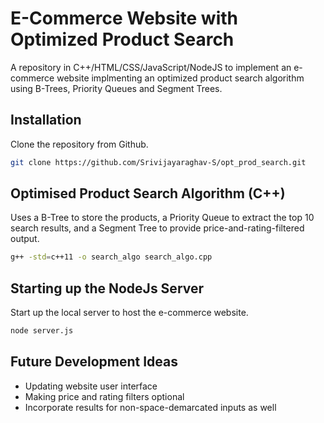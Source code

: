 # E-Commerce Website with Optimized Product Search
A repository in C++/HTML/CSS/JavaScript/NodeJS to implement an e-commerce website implmenting an optimized product search algorithm using B-Trees, Priority Queues and Segment Trees.
## Installation
Clone the repository from Github.
```bash
git clone https://github.com/Srivijayaraghav-S/opt_prod_search.git
```
## Optimised Product Search Algorithm (C++)
Uses a B-Tree to store the products, a Priority Queue to extract the top 10 search results, and a Segment Tree to provide price-and-rating-filtered output.
```bash
g++ -std=c++11 -o search_algo search_algo.cpp
```
## Starting up the NodeJs Server
Start up the local server to host the e-commerce website.
```bash
node server.js
```
## Future Development Ideas
- Updating website user interface
- Making price and rating filters optional
- Incorporate results for non-space-demarcated inputs as well
